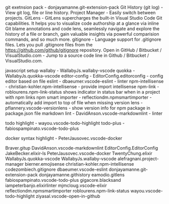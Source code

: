 

git exetnsion pack - donjayamanne.git-extension-pack
    Git History (git log) - View git log, file or line history.
    Project Manager - Easily switch between projects.
    GitLens - GitLens supercharges the built-in Visual Studio Code Git capabilities. It helps you to visualize code authorship at a glance via inline Git blame annotations and code lens, seamlessly navigate and explore the history of a file or branch, gain valuable insights via powerful comparision commands, and so much more.
    gitignore - Language support for .gitignore files. Lets you pull .gitignore files from the https://github.com/github/gitignore repository.
    Open in GitHub / Bitbucket / VisualStudio.com - Jump to a source code line in Github / Bitbucket / VisualStudio.com.

javascript setup
    wallaby - WallabyJs.wallaby-vscode
    quokka - WallabyJs.quokka-vscode
    editor-config - EditorConfig.editorconfig - config editor based on file
    eslint - dbaeumer.vscode-eslint - linter
    npm-intellisense - christian-kohler.npm-intellisense  - provide import intellisense
    npm-link - roblourens.npm-link-status  shows indicator in status bar when in a project with npm links
    npm smart importer - reflectiondm.npmsmartimporter - automatically add import to top of file when missing
    version lens - pflannery.vscode-versionlens - show version info for npm package in package.json file
    markdown lint - DavidAnson.vscode-markdownlint - linter

todo highlight - wayou.vscode-todo-highlight
todo-plus - fabiospampinato.vscode-todo-plus

docker syntax highlight - PeterJausovec.vscode-docker

Braver.gitup
DavidAnson.vscode-markdownlint
EditorConfig.EditorConfig
JakeBecker.elixir-ls
PeterJausovec.vscode-docker
TwentyChung.elixir
WallabyJs.quokka-vscode
WallabyJs.wallaby-vscode
alefragnani.project-manager
bierner.emojisense
christian-kohler.npm-intellisense
codezombiech.gitignore
dbaeumer.vscode-eslint
donjayamanne.git-extension-pack
donjayamanne.githistory
eamodio.gitlens
fabiospampinato.vscode-todo-plus
gigacore.blacksand
iampeterbanjo.elixirlinter
mjmcloug.vscode-elixir
reflectiondm.npmsmartimporter
roblourens.npm-link-status
wayou.vscode-todo-highlight
ziyasal.vscode-open-in-github
